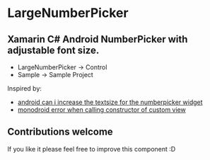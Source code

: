 LargeNumberPicker
=================

Xamarin C# Android NumberPicker with adjustable font size.
----------------------------------------------------------

- LargeNumberPicker -> Control
- Sample -> Sample Project


Inspired by:
- [android can i increase the textsize for the numberpicker widget](http://stackoverflow.com/questions/6958460/android-can-i-increase-the-textsize-for-the-numberpicker-widget/12084420#12084420)
- [monodroid error when calling constructor of custom view](http://stackoverflow.com/questions/10593022/monodroid-error-when-calling-constructor-of-custom-view-twodscrollview/10603714#10603714)


Contributions welcome
---------------------
If you like it please feel free to improve this component :D